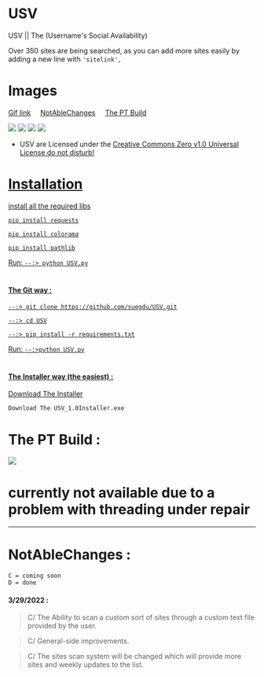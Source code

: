 # USV
USV || The (Username's Social Availability)

Over 350 sites are being searched, as you can add more sites easily by adding a new line with `'sitelink',`


# Images




<a href="https://i.postimg.cc/3rBrKJQg/ezgif-5-dd14fa6b2b.gif">Gif link</a>&nbsp;&nbsp;&nbsp;&nbsp;&nbsp;<a href="https://github.com/suegdu/USV#notablechanges-">NotAbleChanges</a>&nbsp;&nbsp;&nbsp;&nbsp;&nbsp;<a href="https://github.com/suegdu/USV#the-pt-build-">The PT Build</a>

![](https://cdn.discordapp.com/attachments/790231513849266177/954383757450809404/2022-03-18_17_19_06.png)
![](https://cdn.discordapp.com/attachments/790231513849266177/954383757652140062/2022-03-18_17_19_25.png)
![](https://cdn.discordapp.com/attachments/790231513849266177/954383757849288754/2022-03-18_17_19_41.png)
![](https://cdn.discordapp.com/attachments/790231513849266177/954383758050603008/2022-03-18_17_20_11.png)






 

- <p>USV are Licensed under the <a href="./LICENSE.md" </a>Creative Commons Zero v1.0 Universal License do not disturb!</p> 


# Installation

install all the required libs 


```pip install requests```

```pip install colorama```

```pip install pathlib```






Run:
```--:> python USV.py```

#
<h4>The Git way :</h4>

```--:> git clone https://github.com/suegdu/USV.git```

```--:> cd USV```

```--:> pip install -r requirements.txt```

Run:
```--:>python USV.py```

#
<h4>The Installer way (the easiest) :</h4>

<a href="https://github.com/suegdu/USV/releases">Download The Installer</a>

```Download The USV_1.0Installer.exe```


# The PT Build :

![](https://cdn.discordapp.com/attachments/854838593373995019/954142394394226789/2022-03-18_01_21_08.png)
# currently not available due to a problem with threading under repair


---

# NotAbleChanges :

```C = coming soon```<br />
```D = done```

<h4>3/29/2022 :</h4>

> C/ The Ability to scan a custom sort of sites through a custom text file provided by the user.

> C/ General-side improvements.

> C/ The sites scan system will be changed which will provide more sites and weekly updates to the list.
